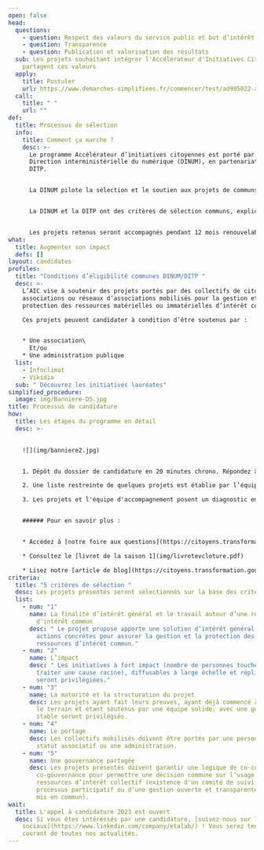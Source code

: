 ```yaml
---
open: false
head:
  questions:
    - question: Respect des valeurs du service public et but d’intérêt général
    - question: Transparence
    - question: Publication et valorisation des résultats
  sub: Les projets souhaitant intégrer l'Accélérateur d'Initiatives Citoyennes
    partagent ces valeurs
  apply:
    title: Postuler
    url: https://www.demarches-simplifiees.fr/commencer/test/ad905022-a166-41eb-97fc-9d107efb2917
  call:
    title: " "
    url: ""
def:
  title: Processus de sélection
  info:
    title: Comment ça marche ?
    desc: >-
      Le programme Accélérateur d’initiatives citoyennes est porté par la
      Direction interministérielle du numérique (DINUM), en partenariat avec la
      DITP.


      La DINUM pilote la sélection et le soutien aux projets de communs numériques. La Direction interministérielle de la transformation publique (DITP) pilote la sélection et le soutien aux communs qui se structurent autour de ressources, matérielles ou immatérielles, d’intérêt commun dont la dimension numérique n’est pas au cœur de leur action.


      La DINUM et la DITP ont des critères de sélection communs, explicités dans le cahier des charges de l’appel à projet. En revanche, la nature distincte des projets candidats induit deux processus de sélection différents.


      Les projets retenus seront accompagnés pendant 12 mois renouvelables par la DINUM ou la DITP, suivant ce à quoi ils auront candidaté.
what:
  title: Augmenter son impact
  defs: []
layout: candidates
profiles:
  title: "Conditions d’éligibilité communes DINUM/DITP "
  desc: >-
    L’AIC vise à soutenir des projets portés par des collectifs de citoyens,
    associations ou réseaux d’associations mobilisés pour la gestion et la
    protection des ressources matérielles ou immatérielles d’intérêt commun.\

    Ces projets peuvent candidater à condition d’être soutenus par :


    * Une association\
      Et/ou
    * Une administration publique
  list:
    - Infoclimat
    - Vikidia
  sub: " Découvrez les initiatives lauréates"
simplified_procedure:
  image: img/Banniere-DS.jpg
title: Processus de candidature
how:
  title: Les étapes du programme en détail
  desc: >-
    

    ![](img/banniere2.jpg)


    1. Dépôt du dossier de candidature en 20 minutes chrono. Répondez à notre formulaire simplifié **jusqu'au 2 mai** et recevez une réponse rapidement.

    2. Une liste restreinte de quelques projets est établie par l’équipe de l’AIC. Les projets en liste restreinte, sont examinés par un jury, avec le concours de personnalités qualifiées, dans le mois suivant l’ouverture du guichet.

    3. Les projets et l'équipe d'accompagnement posent un diagnostic ensemble pour établir la feuille de route de l'accompagnement.


    ###### Pour en savoir plus :


    * Accédez à [notre foire aux questions](https://citoyens.transformation.gouv.fr/faq/)

    * Consultez le [livret de la saison 1](img/livretevcloture.pdf)

    * Lisez notre [article de blog](https://citoyens.transformation.gouv.fr/actualites/7-mois-apres-ses-debuts-un-premier-bilan-positif-pour-laccelerateur-dinitiatives-citoyennes/)
criteria:
  title: "5 critères de sélection "
  desc: Les projets présentés seront sélectionnés sur la base des critères suivants
  list:
    - num: "1"
      name: La finalité d’intérêt général et le travail autour d’une ressource
        d’intérêt commun
      desc: " Le projet proposé apporte une solution d’intérêt général et propose des
        actions concrètes pour assurer la gestion et la protection des
        ressources d’intérêt commun."
    - num: "2"
      name: L’impact
      desc: " Les initiatives à fort impact (nombre de personnes touchées, capacité à
        traiter une cause racine), diffusables à large échelle et réplicables
        seront privilégiées."
    - num: "3"
      name: La maturité et la structuration du projet
      desc: Les projets ayant fait leurs preuves, ayant déjà commencé à travailler sur
        le terrain et étant soutenus par une équipe solide, avec une gouvernance
        stable seront privilégiés.
    - num: "4"
      name: Le portage
      desc: Les collectifs mobilisés doivent être portés par une personne morale à
        statut associatif ou une administration.
    - num: "5"
      name: Une gouvernance partagée
      desc: Les projets présentés doivent garantir une logique de co-construction et
        co-gouvernance pour permettre une décision commune sur l’usage des
        ressources d’intérêt collectif (existence d'un comité de suivi, d’un
        processus participatif ou d’une gestion ouverte et transparente du bien
        mis en commun).
wait:
  title: L'appel à candidature 2023 est ouvert
  desc: Si vous êtes intéressés par une candidature, [suivez-nous sur les réseaux
    sociaux](https://www.linkedin.com/company/etalab/) ! Vous serez tenus au
    courant de toutes nos actualités.
---
```

